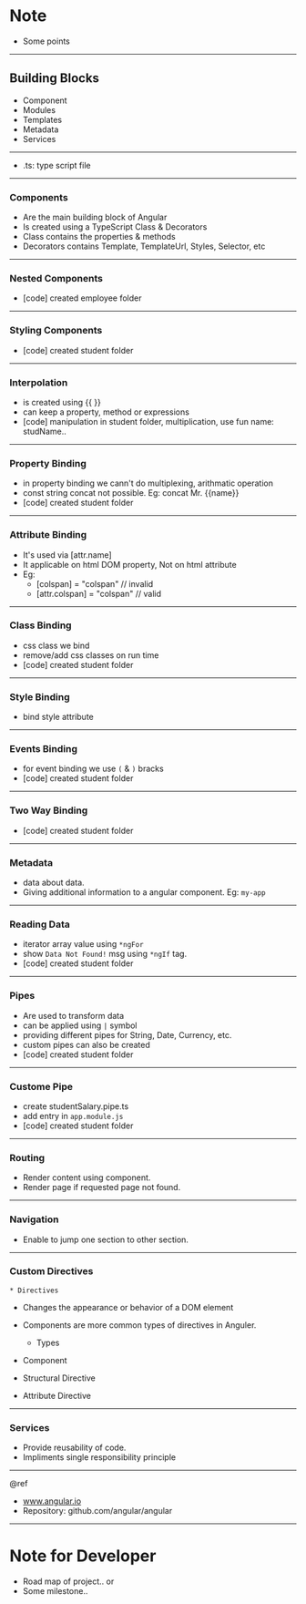 # Note

- Some points

---
## Building Blocks
- Component
- Modules
- Templates
- Metadata
- Services

---
- .ts: type script file

---
### Components
- Are the main building block of Angular
- Is created using a TypeScript Class & Decorators
- Class contains the properties & methods
- Decorators contains Template, TemplateUrl, Styles, Selector, etc


---
### Nested Components
- [code] created employee folder

---
### Styling Components
- [code] created student folder

---
### Interpolation
- is created using {{ }}
- can keep a property, method or expressions
- [code] manipulation in student folder, multiplication, use fun name: studName..

---
### Property Binding
- in property binding we cann't do multiplexing, arithmatic operation
- const string concat not possible. Eg: concat Mr. {{name}}
- [code] created student folder

---
### Attribute Binding
- It's used via [attr.name]
- It applicable on html DOM property, Not on html attribute
- Eg: 
	- [colspan] = "colspan" // invalid
	- [attr.colspan] = "colspan" // valid

---
### Class Binding
- css class we bind
- remove/add css classes on run time
- [code] created student folder

---
### Style Binding
- bind style attribute

---
### Events Binding
- for event binding we use `(` & `)` bracks
- [code] created student folder

---
### Two Way Binding
- [code] created student folder

---
### Metadata
- data about data.
- Giving additional information to a angular component. Eg: `my-app`

---
### Reading Data
- iterator array value using `*ngFor`
- show `Data Not Found!` msg using `*ngIf` tag.
- [code] created student folder

---
### Pipes
- Are used to transform data
- can be applied using `|` symbol
- providing different pipes for String, Date, Currency, etc.
- custom pipes can also be created
- [code] created student folder

---
### Custome Pipe
- create studentSalary.pipe.ts
- add entry in `app.module.js`
- [code] created student folder

---
### Routing
- Render content using component.
- Render page if requested page not found.

---
### Navigation
- Enable to jump one section to other section.

---
### Custom Directives
	* Directives
- Changes the appearance or behavior of a DOM element
- Components are more common types of directives in Anguler.

	* Types
- Component
- Structural Directive
- Attribute Directive

---
### Services
- Provide reusability of code.
- Impliments single responsibility principle


---
@ref
- www.angular.io
- Repository: github.com/angular/angular

---
# Note for Developer

- Road map of project.. or
- Some milestone..
